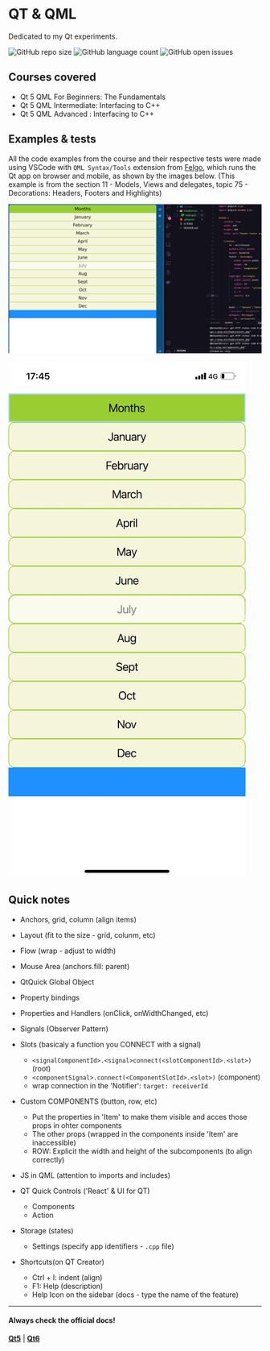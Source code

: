 # QT & QML
Dedicated to my Qt experiments.

![GitHub repo size](https://img.shields.io/github/repo-size/jvoliveirag/QT)
![GitHub language count](https://img.shields.io/github/languages/count/jvoliveirag/QT)
![GitHub open issues](https://img.shields.io/github/issues/jvoliveirag/QT)

 Courses covered
---
  - Qt 5 QML For Beginners: The Fundamentals
  - Qt 5 QML Intermediate: Interfacing to C++
  - Qt 5 QML Advanced : Interfacing to C++

 Examples & tests
---
  All the code examples from the course and their respective tests were made using VSCode with ``QML Syntax/Tools`` extension from <a href='https://www.bing.com/videos/riverview/relatedvideo?q=qt%20config%20in%20vscode&mid=6DC9A7FC9B5ED849A9F86DC9A7FC9B5ED849A9F8&ajaxhist=0'>Felgo</a>, which runs the Qt app on browser and mobile, as shown by the images below. (This example is from the section 11 - Models, Views and delegates, topic 75 - Decorations: Headers, Footers and Highlights)

  ![alt text](/images/qt-app-web.png) 

  <img src="./images/qt-app-mobile.jpeg">

 Quick notes
---

- Anchors, grid, column (align items)
- Layout (fit to the size - grid, colunm, etc)
- Flow (wrap - adjust to width)

- Mouse Area (anchors.fill: parent)
- QtQuick Global Object
- Property bindings
- Properties and Handlers (onClick, onWidthChanged, etc)

- Signals (Observer Pattern)
- Slots (basicaly a function you CONNECT with a signal)

  - ``<signalComponentId>.<signal>connect(<slotComponentId>.<slot>)`` (root)
  - ``<componentSignal>.connect(<ComponentSlotId>.<slot>)`` (component)
  - wrap connection in the 'Notifier': ``target: receiverId``

- Custom COMPONENTS (button, row, etc)
  - Put the properties in 'Item' to make them visible and acces those props in ohter components 
  - The other props (wrapped in the components inside 'Item' are inaccessible)
  - ROW: Explicit the width and height of the subcomponents (to align correctly)

- JS in QML (attention to imports and includes)

- QT Quick Controls ('React' & UI for QT)
  - Components
  - Action

- Storage (states)
  - Settings (specify app identifiers - ``.cpp`` file)

- Shortcuts(on QT Creator)
  - Ctrl + I: indent (align)
  - F1: Help (description)
  - Help Icon on the sidebar (docs - type the name of the feature)

---

#### Always check the official docs!

<b><a href='https://doc.qt.io/qt-5'>Qt5</a></b> |
<b><a href='https://doc.qt.io/qt-6'>Qt6</a></b>
